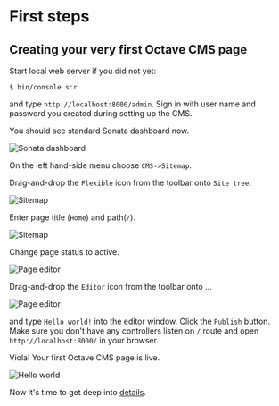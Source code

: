 First steps
===========

## Creating your very first Octave CMS page

Start local web server if you did not yet:

    $ bin/console s:r
    
and type `http://localhost:8000/admin`. Sign in with user name and password you created during setting up the CMS.

You should see standard Sonata dashboard now.

![Sonata dashboard](http://localhost:8000/assets/images/developers-guide/01-sonata-dashboard.png)
 
On the left hand-side menu choose `CMS->Sitemap`.

Drag-and-drop the `Flexible` icon from the toolbar onto `Site tree`.

![Sitemap](http://localhost:8000/assets/images/developers-guide/02-create-page.png)

Enter page title (`Home`) and path(`/`).

![Sitemap](http://localhost:8000/assets/images/developers-guide/03-create-page-choose-name.png)

Change page status to active.

![Page editor](http://localhost:8000/assets/images/developers-guide/04-create-page-set-active.png)

Drag-and-drop the `Editor` icon from the toolbar onto ...

![Page editor](http://localhost:8000/assets/images/developers-guide/05-create-page-add-block.png)

and type `Hello world!` into the editor window. 
Click the `Publish` button.
Make sure you don't have any controllers listen on  `/` route and open `http://localhost:8000/` in your browser.

Viola! Your first Octave CMS page is live. 

![Hello world](http://localhost:8000/assets/images/developers-guide/06-hello-world.png)

Now it's time to get deep into [details](cms-in-details.md).

